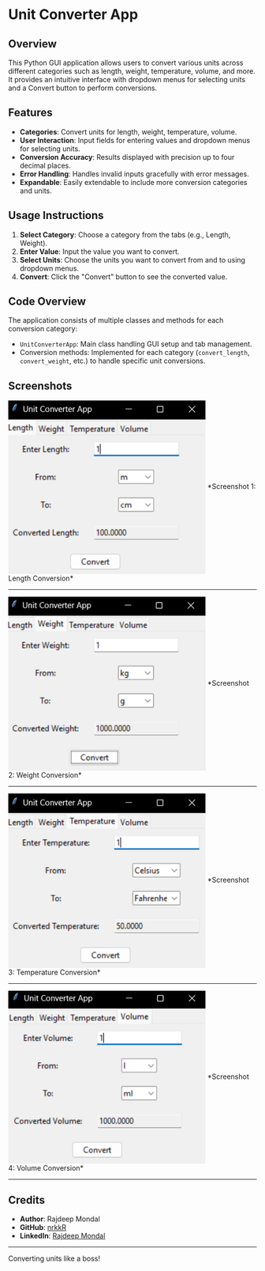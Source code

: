# Unit Converter App

## Overview

This Python GUI application allows users to convert various units across different categories such as length, weight, temperature, volume, and more. It provides an intuitive interface with dropdown menus for selecting units and a Convert button to perform conversions.

## Features

- **Categories**: Convert units for length, weight, temperature, volume.
- **User Interaction**: Input fields for entering values and dropdown menus for selecting units.
- **Conversion Accuracy**: Results displayed with precision up to four decimal places.
- **Error Handling**: Handles invalid inputs gracefully with error messages.
- **Expandable**: Easily extendable to include more conversion categories and units.

## Usage Instructions

1. **Select Category**: Choose a category from the tabs (e.g., Length, Weight).
2. **Enter Value**: Input the value you want to convert.
3. **Select Units**: Choose the units you want to convert from and to using dropdown menus.
4. **Convert**: Click the "Convert" button to see the converted value.

## Code Overview

The application consists of multiple classes and methods for each conversion category:

- `UnitConverterApp`: Main class handling GUI setup and tab management.
- Conversion methods: Implemented for each category (`convert_length`, `convert_weight`, etc.) to handle specific unit conversions.

## Screenshots

<img align="center" alt="coding" width="400" src="https://github.com/nrkkR/Python_Unit-Converter/blob/main/unit%20converter%20py%201.png">
*Screenshot 1: Length Conversion*

---

<img align="center" alt="coding" width="400" src="https://github.com/nrkkR/Python_Unit-Converter/blob/main/unit%20converter%20py%202.png">
*Screenshot 2: Weight Conversion*

---

<img align="center" alt="coding" width="400" src="https://github.com/nrkkR/Python_Unit-Converter/blob/main/unit%20converter%20py%203.png">
*Screenshot 3: Temperature Conversion*

---

<img align="center" alt="coding" width="400" src="https://github.com/nrkkR/Python_Unit-Converter/blob/main/unit%20converter%20py%204.png">
*Screenshot 4: Volume Conversion*

---

## Credits

- **Author**: Rajdeep Mondal
- **GitHub**: [nrkkR](https://github.com/nrkkR)
- **LinkedIn**: [Rajdeep Mondal](https://www.linkedin.com/in/rajdeep-mondal)

---

Converting units like a boss!

